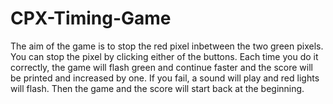 # CPX-Timing-Game
The aim of the game is to stop the red pixel inbetween the two green pixels. You can stop the pixel by clicking either of the buttons. Each time you do it correctly, the game will flash green and continue faster and the score will be printed and increased by one. If you fail, a sound will play and red lights will flash. Then the game and the score will start back at the beginning. 
